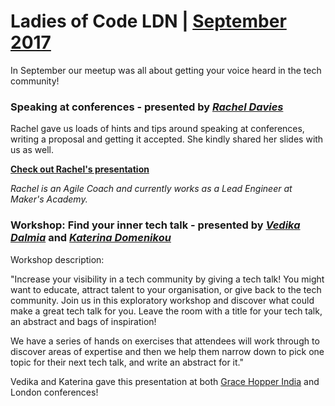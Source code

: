 # Ladies of Code LDN | [September 2017](https://www.meetup.com/Ladies-of-Code-UK/events/242349534/)

In September our meetup was all about getting your voice heard in the tech community!

### Speaking at conferences - presented by [_Rachel Davies_](https://twitter.com/rachelcdavies)

Rachel gave us loads of hints and tips around speaking at conferences, writing a proposal and getting it accepted. She kindly shared her slides with us as well.

[**Check out Rachel's presentation**](https://www.slideshare.net/RachelDavies/speaking-at-conferences)

_Rachel is an Agile Coach and currently works as a Lead Engineer at Maker's Academy._


### Workshop: Find your inner tech talk - presented by [_Vedika Dalmia_](https://twitter.com/vedikad) and [_Katerina Domenikou_](https://twitter.com/kat_in_gloves)

Workshop description:

"Increase your visibility in a tech community by giving a tech talk! You might want to educate, attract talent to your organisation, or give back to the tech community. Join us in this exploratory workshop and discover what could make a great tech talk for you. Leave the room with a title for your tech talk, an abstract and bags of inspiration! 

We have a series of hands on exercises that attendees will work through to discover areas of expertise and then we help them narrow down to pick one topic for their next tech talk, and write an abstract for it."

Vedika and Katerina gave this presentation at both [Grace Hopper India](https://ghcischedule.anitab.org/blog/session/find-your-inner-tech-talk-topic-in-60-minutes/) and London conferences!
